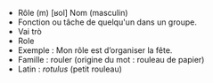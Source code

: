 - Rôle (m)	[ʁol]	Nom (masculin)	
- Fonction ou tâche de quelqu'un dans un groupe.
- Vai trò
- Role
- Exemple : Mon rôle est d’organiser la fête.
- Famille : rouler (origine du mot : rouleau de papier)
- Latin : *rotulus* (petit rouleau)